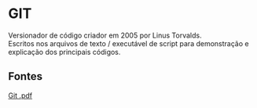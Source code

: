 <h1>GIT</h1>
<p>Versionador de código criador em 2005 por Linus Torvalds.<br>
Escritos nos arquivos de texto / executável de script para demonstração e explicação dos principais códigos.</p>

<h2>Fontes</h2>
<a href="https://github.com/progit/progit2/releases/download/2.1.331/progit.pdf">Git .pdf</a>
